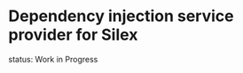 Dependency injection service provider for Silex
===============================================

status: Work in Progress

